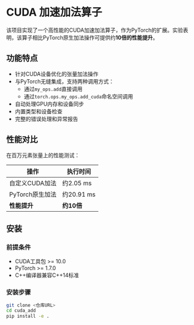 # CUDA 加速加法算子

该项目实现了一个高性能的CUDA加速加法算子，作为PyTorch的扩展。实验表明，该算子相比PyTorch原生加法操作可提供约**10倍的性能提升**。

## 功能特点

- 针对CUDA设备优化的张量加法操作
- 与PyTorch无缝集成，支持两种调用方式：
  - 通过`my_ops.add`直接调用
  - 通过`torch.ops.my_ops.add_cuda`命名空间调用
- 自动处理GPU内存和设备同步
- 内置类型和设备检查
- 完整的错误处理和异常报告

## 性能对比

在百万元素张量上的性能测试：

| 操作 | 执行时间 |
|------|----------|
| 自定义CUDA加法 | 约2.05 ms |
| PyTorch原生加法 | 约20.91 ms |
| **性能提升** | **约10倍** |

## 安装

### 前提条件
- CUDA工具包 >= 10.0
- PyTorch >= 1.7.0
- C++编译器兼容C++14标准

### 安装步骤

```bash
git clone <仓库URL>
cd cuda_add
pip install -e .